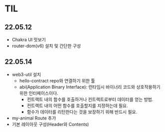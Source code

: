# TIL

## 22.05.12

- Chakra UI 맛보기
- router-dom(v6) 설치 및 간단한 구성

## 22.05.14

- web3-util 설치
  - hello-contract repo와 연결하기 위한 툴
  - abi(Application Binary Interface): 런타임시 바이너리 코드와 상호작용하기 위한 인터페이스이다.
    - 컨트랙트 내의 함수를 호출하거나 컨트랙트로부터 데이터를 얻는 방법.
    - 컨트랙트 내의 어떤 함수를 호출할지를 지정하는데 필요.
    - 함수가 데이터를 리턴한다는 것을 보장하기 위해 반드시 필요.
- my-animal Route 추가
- 기본 레이아웃 구성(Header와 Contents)

